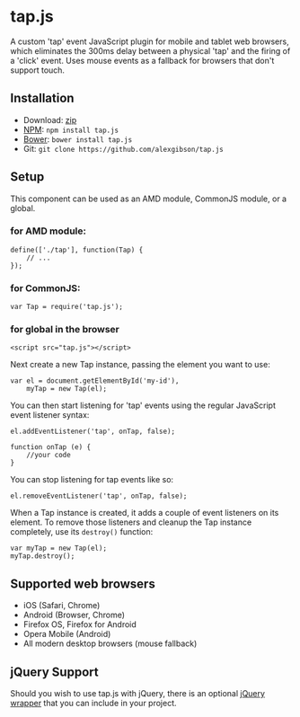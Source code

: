 tap.js
=======================================

A custom 'tap' event JavaScript plugin for mobile and tablet web browsers, which eliminates the 300ms delay between a physical 'tap' and the firing of a 'click' event. Uses mouse events as a fallback for browsers that don't support touch.

Installation
---------------------------------------

* Download: [zip](https://github.com/alexgibson/tap.js/zipball/master)
* [NPM](https://www.npmjs.org/): `npm install tap.js`
* [Bower](https://github.com/twitter/bower/): `bower install tap.js`
* Git: `git clone https://github.com/alexgibson/tap.js`

Setup
---------

This component can be used as an AMD module, CommonJS module, or a global.

### for AMD module:
```
define(['./tap'], function(Tap) {
    // ...
});
```

### for CommonJS:
```
var Tap = require('tap.js');
```

### for global in the browser

```
<script src="tap.js"></script>
```

Next create a new Tap instance, passing the element you want to use:

```
var el = document.getElementById('my-id'),
	myTap = new Tap(el);
```

You can then start listening for 'tap' events using the regular JavaScript event listener syntax:

```
el.addEventListener('tap', onTap, false);

function onTap (e) {
	//your code
}
```

You can stop listening for tap events like so:

```
el.removeEventListener('tap', onTap, false);
```

When a Tap instance is created, it adds a couple of event listeners on its element.
To remove those listeners and cleanup the Tap instance completely, use its `destroy()` function:

```
var myTap = new Tap(el);
myTap.destroy();
```

Supported web browsers
---------------------------------------

- iOS (Safari, Chrome)
- Android (Browser, Chrome)
- Firefox OS, Firefox for Android
- Opera Mobile (Android)
- All modern desktop browsers (mouse fallback)

jQuery Support
---------------------------------------

Should you wish to use tap.js with jQuery, there is an optional [jQuery wrapper](https://github.com/alexgibson/tap.js/blob/master/jquery.tap.js) that you can include in your project.
